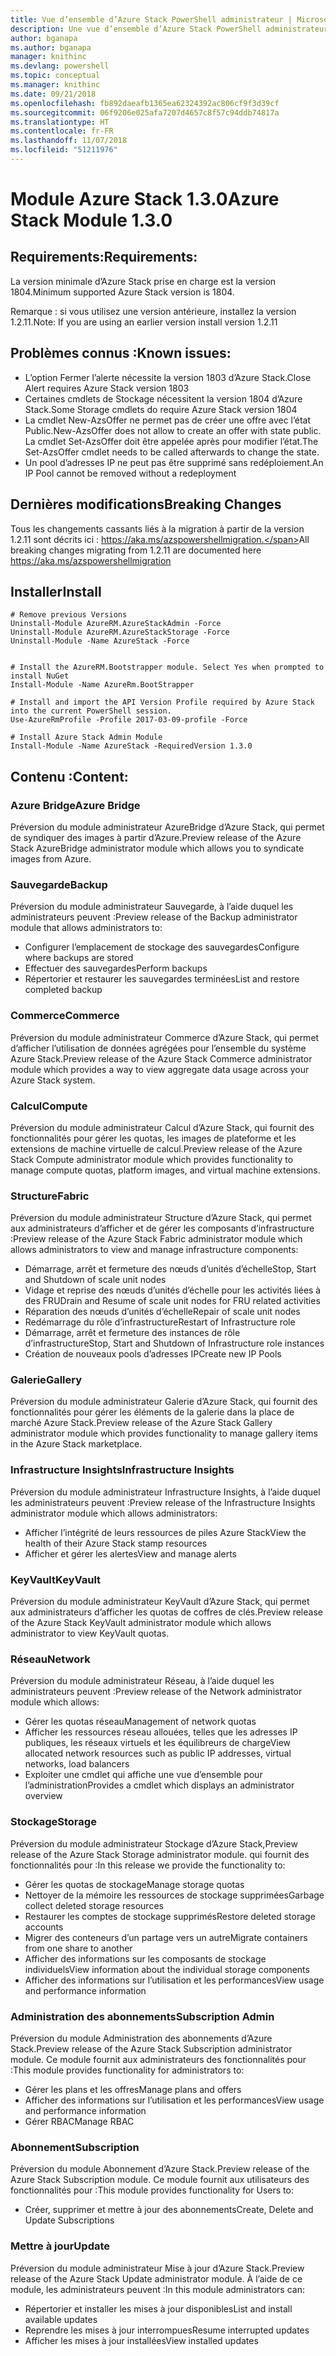 ```yaml
---
title: Vue d’ensemble d’Azure Stack PowerShell administrateur | Microsoft Docs
description: Une vue d’ensemble d’Azure Stack PowerShell administrateur avec des instructions sur les procédures d’installation et de configuration.
author: bganapa
ms.author: bganapa
manager: knithinc
ms.devlang: powershell
ms.topic: conceptual
ms.manager: knithinc
ms.date: 09/21/2018
ms.openlocfilehash: fb892daeafb1365ea62324392ac806cf9f3d39cf
ms.sourcegitcommit: 06f9206e025afa7207d4657c8f57c94ddb74817a
ms.translationtype: HT
ms.contentlocale: fr-FR
ms.lasthandoff: 11/07/2018
ms.locfileid: "51211976"
---
```

# <a name="azure-stack-module-130"></a><span data-ttu-id="13a15-103">Module Azure Stack 1.3.0</span><span class="sxs-lookup"><span data-stu-id="13a15-103">Azure Stack Module 1.3.0</span></span>

## <a name="requirements"></a><span data-ttu-id="13a15-104">Requirements:</span><span class="sxs-lookup"><span data-stu-id="13a15-104">Requirements:</span></span>
<span data-ttu-id="13a15-105">La version minimale d’Azure Stack prise en charge est la version 1804.</span><span class="sxs-lookup"><span data-stu-id="13a15-105">Minimum supported Azure Stack version is 1804.</span></span>

<span data-ttu-id="13a15-106">Remarque : si vous utilisez une version antérieure, installez la version 1.2.11.</span><span class="sxs-lookup"><span data-stu-id="13a15-106">Note: If you are using an earlier version install version 1.2.11</span></span>

## <a name="known-issues"></a><span data-ttu-id="13a15-107">Problèmes connus :</span><span class="sxs-lookup"><span data-stu-id="13a15-107">Known issues:</span></span>

- <span data-ttu-id="13a15-108">L’option Fermer l’alerte nécessite la version 1803 d’Azure Stack.</span><span class="sxs-lookup"><span data-stu-id="13a15-108">Close Alert requires Azure Stack version 1803</span></span>
- <span data-ttu-id="13a15-109">Certaines cmdlets de Stockage nécessitent la version 1804 d’Azure Stack.</span><span class="sxs-lookup"><span data-stu-id="13a15-109">Some Storage cmdlets do require Azure Stack version 1804</span></span>
- <span data-ttu-id="13a15-110">La cmdlet New-AzsOffer ne permet pas de créer une offre avec l’état Public.</span><span class="sxs-lookup"><span data-stu-id="13a15-110">New-AzsOffer does not allow to create an offer with state public.</span></span> <span data-ttu-id="13a15-111">La cmdlet Set-AzsOffer doit être appelée après pour modifier l’état.</span><span class="sxs-lookup"><span data-stu-id="13a15-111">The Set-AzsOffer cmdlet needs to be called afterwards to change the state.</span></span>
- <span data-ttu-id="13a15-112">Un pool d’adresses IP ne peut pas être supprimé sans redéploiement.</span><span class="sxs-lookup"><span data-stu-id="13a15-112">An IP Pool cannot be removed without a redeployment</span></span>

## <a name="breaking-changes"></a><span data-ttu-id="13a15-113">Dernières modifications</span><span class="sxs-lookup"><span data-stu-id="13a15-113">Breaking Changes</span></span>
<span data-ttu-id="13a15-114">Tous les changements cassants liés à la migration à partir de la version 1.2.11 sont décrits ici : https://aka.ms/azspowershellmigration.</span><span class="sxs-lookup"><span data-stu-id="13a15-114">All breaking changes migrating from 1.2.11 are documented here https://aka.ms/azspowershellmigration</span></span>

## <a name="install"></a><span data-ttu-id="13a15-115">Installer</span><span class="sxs-lookup"><span data-stu-id="13a15-115">Install</span></span>
```
# Remove previous Versions
Uninstall-Module AzureRM.AzureStackAdmin -Force
Uninstall-Module AzureRM.AzureStackStorage -Force
Uninstall-Module -Name AzureStack -Force 


# Install the AzureRM.Bootstrapper module. Select Yes when prompted to install NuGet
Install-Module -Name AzureRm.BootStrapper

# Install and import the API Version Profile required by Azure Stack into the current PowerShell session.
Use-AzureRmProfile -Profile 2017-03-09-profile -Force

# Install Azure Stack Admin Module
Install-Module -Name AzureStack -RequiredVersion 1.3.0
```
## <a name="content"></a><span data-ttu-id="13a15-116">Contenu :</span><span class="sxs-lookup"><span data-stu-id="13a15-116">Content:</span></span>
### <a name="azure-bridge"></a><span data-ttu-id="13a15-117">Azure Bridge</span><span class="sxs-lookup"><span data-stu-id="13a15-117">Azure Bridge</span></span>
<span data-ttu-id="13a15-118">Préversion du module administrateur AzureBridge d’Azure Stack, qui permet de syndiquer des images à partir d’Azure.</span><span class="sxs-lookup"><span data-stu-id="13a15-118">Preview release of the Azure Stack AzureBridge administrator module which allows you to syndicate images from Azure.</span></span>

### <a name="backup"></a><span data-ttu-id="13a15-119">Sauvegarde</span><span class="sxs-lookup"><span data-stu-id="13a15-119">Backup</span></span>
<span data-ttu-id="13a15-120">Préversion du module administrateur Sauvegarde, à l’aide duquel les administrateurs peuvent :</span><span class="sxs-lookup"><span data-stu-id="13a15-120">Preview release of the Backup administrator module that allows administrators to:</span></span>
- <span data-ttu-id="13a15-121">Configurer l’emplacement de stockage des sauvegardes</span><span class="sxs-lookup"><span data-stu-id="13a15-121">Configure where backups are stored</span></span>
- <span data-ttu-id="13a15-122">Effectuer des sauvegardes</span><span class="sxs-lookup"><span data-stu-id="13a15-122">Perform backups</span></span>
- <span data-ttu-id="13a15-123">Répertorier et restaurer les sauvegardes terminées</span><span class="sxs-lookup"><span data-stu-id="13a15-123">List and restore completed backup</span></span>

### <a name="commerce"></a><span data-ttu-id="13a15-124">Commerce</span><span class="sxs-lookup"><span data-stu-id="13a15-124">Commerce</span></span>
<span data-ttu-id="13a15-125">Préversion du module administrateur Commerce d’Azure Stack, qui permet d’afficher l’utilisation de données agrégées pour l’ensemble du système Azure Stack.</span><span class="sxs-lookup"><span data-stu-id="13a15-125">Preview release of the Azure Stack Commerce administrator module which provides a way to view aggregate data usage across your Azure Stack system.</span></span>

### <a name="compute"></a><span data-ttu-id="13a15-126">Calcul</span><span class="sxs-lookup"><span data-stu-id="13a15-126">Compute</span></span>
<span data-ttu-id="13a15-127">Préversion du module administrateur Calcul d’Azure Stack, qui fournit des fonctionnalités pour gérer les quotas, les images de plateforme et les extensions de machine virtuelle de calcul.</span><span class="sxs-lookup"><span data-stu-id="13a15-127">Preview release of the Azure Stack Compute administrator module which provides functionality to manage compute quotas, platform images, and virtual machine extensions.</span></span>

### <a name="fabric"></a><span data-ttu-id="13a15-128">Structure</span><span class="sxs-lookup"><span data-stu-id="13a15-128">Fabric</span></span>
<span data-ttu-id="13a15-129">Préversion du module administrateur Structure d’Azure Stack, qui permet aux administrateurs d’afficher et de gérer les composants d’infrastructure :</span><span class="sxs-lookup"><span data-stu-id="13a15-129">Preview release of the Azure Stack Fabric administrator module which allows administrators to view and manage infrastructure components:</span></span>
- <span data-ttu-id="13a15-130">Démarrage, arrêt et fermeture des nœuds d’unités d’échelle</span><span class="sxs-lookup"><span data-stu-id="13a15-130">Stop, Start and Shutdown of scale unit nodes</span></span>
- <span data-ttu-id="13a15-131">Vidage et reprise des nœuds d’unités d’échelle pour les activités liées à des FRU</span><span class="sxs-lookup"><span data-stu-id="13a15-131">Drain and Resume of scale unit nodes for FRU related activities</span></span>
- <span data-ttu-id="13a15-132">Réparation des nœuds d’unités d’échelle</span><span class="sxs-lookup"><span data-stu-id="13a15-132">Repair of scale unit nodes</span></span>
- <span data-ttu-id="13a15-133">Redémarrage du rôle d’infrastructure</span><span class="sxs-lookup"><span data-stu-id="13a15-133">Restart of Infrastructure role</span></span>
- <span data-ttu-id="13a15-134">Démarrage, arrêt et fermeture des instances de rôle d’infrastructure</span><span class="sxs-lookup"><span data-stu-id="13a15-134">Stop, Start and Shutdown of Infrastructure role instances</span></span>
- <span data-ttu-id="13a15-135">Création de nouveaux pools d’adresses IP</span><span class="sxs-lookup"><span data-stu-id="13a15-135">Create new IP Pools</span></span>


### <a name="gallery"></a><span data-ttu-id="13a15-136">Galerie</span><span class="sxs-lookup"><span data-stu-id="13a15-136">Gallery</span></span>
<span data-ttu-id="13a15-137">Préversion du module administrateur Galerie d’Azure Stack, qui fournit des fonctionnalités pour gérer les éléments de la galerie dans la place de marché Azure Stack.</span><span class="sxs-lookup"><span data-stu-id="13a15-137">Preview release of the Azure Stack Gallery administrator module which provides functionality to manage gallery items in the Azure Stack marketplace.</span></span>

### <a name="infrastructure-insights"></a><span data-ttu-id="13a15-138">Infrastructure Insights</span><span class="sxs-lookup"><span data-stu-id="13a15-138">Infrastructure Insights</span></span>
<span data-ttu-id="13a15-139">Préversion du module administrateur Infrastructure Insights, à l’aide duquel les administrateurs peuvent :</span><span class="sxs-lookup"><span data-stu-id="13a15-139">Preview release of the Infrastructure Insights administrator module which allows administrators:</span></span>
- <span data-ttu-id="13a15-140">Afficher l’intégrité de leurs ressources de piles Azure Stack</span><span class="sxs-lookup"><span data-stu-id="13a15-140">View the health of their Azure Stack stamp resources</span></span>
- <span data-ttu-id="13a15-141">Afficher et gérer les alertes</span><span class="sxs-lookup"><span data-stu-id="13a15-141">View and manage alerts</span></span>

### <a name="keyvault"></a><span data-ttu-id="13a15-142">KeyVault</span><span class="sxs-lookup"><span data-stu-id="13a15-142">KeyVault</span></span>
<span data-ttu-id="13a15-143">Préversion du module administrateur KeyVault d’Azure Stack, qui permet aux administrateurs d’afficher les quotas de coffres de clés.</span><span class="sxs-lookup"><span data-stu-id="13a15-143">Preview release of the Azure Stack KeyVault administrator module which allows administrator to view KeyVault quotas.</span></span>

### <a name="network"></a><span data-ttu-id="13a15-144">Réseau</span><span class="sxs-lookup"><span data-stu-id="13a15-144">Network</span></span>
<span data-ttu-id="13a15-145">Préversion du module administrateur Réseau, à l’aide duquel les administrateurs peuvent :</span><span class="sxs-lookup"><span data-stu-id="13a15-145">Preview release of the Network administrator module which allows:</span></span>
- <span data-ttu-id="13a15-146">Gérer les quotas réseau</span><span class="sxs-lookup"><span data-stu-id="13a15-146">Management of network quotas</span></span>
- <span data-ttu-id="13a15-147">Afficher les ressources réseau allouées, telles que les adresses IP publiques, les réseaux virtuels et les équilibreurs de charge</span><span class="sxs-lookup"><span data-stu-id="13a15-147">View allocated network resources such as public IP addresses, virtual networks, load balancers</span></span>
- <span data-ttu-id="13a15-148">Exploiter une cmdlet qui affiche une vue d’ensemble pour l’administration</span><span class="sxs-lookup"><span data-stu-id="13a15-148">Provides a cmdlet which displays an administrator overview</span></span>

### <a name="storage"></a><span data-ttu-id="13a15-149">Stockage</span><span class="sxs-lookup"><span data-stu-id="13a15-149">Storage</span></span>
<span data-ttu-id="13a15-150">Préversion du module administrateur Stockage d’Azure Stack,</span><span class="sxs-lookup"><span data-stu-id="13a15-150">Preview release of the Azure Stack Storage administrator module.</span></span>  <span data-ttu-id="13a15-151">qui fournit des fonctionnalités pour :</span><span class="sxs-lookup"><span data-stu-id="13a15-151">In this release we provide the functionality to:</span></span>
- <span data-ttu-id="13a15-152">Gérer les quotas de stockage</span><span class="sxs-lookup"><span data-stu-id="13a15-152">Manage storage quotas</span></span>
- <span data-ttu-id="13a15-153">Nettoyer de la mémoire les ressources de stockage supprimées</span><span class="sxs-lookup"><span data-stu-id="13a15-153">Garbage collect deleted storage resources</span></span>
- <span data-ttu-id="13a15-154">Restaurer les comptes de stockage supprimés</span><span class="sxs-lookup"><span data-stu-id="13a15-154">Restore deleted storage accounts</span></span>
- <span data-ttu-id="13a15-155">Migrer des conteneurs d’un partage vers un autre</span><span class="sxs-lookup"><span data-stu-id="13a15-155">Migrate containers from one share to another</span></span>
- <span data-ttu-id="13a15-156">Afficher des informations sur les composants de stockage individuels</span><span class="sxs-lookup"><span data-stu-id="13a15-156">View information about the individual storage components</span></span>
- <span data-ttu-id="13a15-157">Afficher des informations sur l’utilisation et les performances</span><span class="sxs-lookup"><span data-stu-id="13a15-157">View usage and performance information</span></span>

### <a name="subscription-admin"></a><span data-ttu-id="13a15-158">Administration des abonnements</span><span class="sxs-lookup"><span data-stu-id="13a15-158">Subscription Admin</span></span>
<span data-ttu-id="13a15-159">Préversion du module Administration des abonnements d’Azure Stack.</span><span class="sxs-lookup"><span data-stu-id="13a15-159">Preview release of the Azure Stack Subscription administrator module.</span></span>  <span data-ttu-id="13a15-160">Ce module fournit aux administrateurs des fonctionnalités pour :</span><span class="sxs-lookup"><span data-stu-id="13a15-160">This module provides functionality for administrators to:</span></span>
- <span data-ttu-id="13a15-161">Gérer les plans et les offres</span><span class="sxs-lookup"><span data-stu-id="13a15-161">Manage plans and offers</span></span>
- <span data-ttu-id="13a15-162">Afficher des informations sur l’utilisation et les performances</span><span class="sxs-lookup"><span data-stu-id="13a15-162">View usage and performance information</span></span>
- <span data-ttu-id="13a15-163">Gérer RBAC</span><span class="sxs-lookup"><span data-stu-id="13a15-163">Manage RBAC</span></span>

### <a name="subscription"></a><span data-ttu-id="13a15-164">Abonnement</span><span class="sxs-lookup"><span data-stu-id="13a15-164">Subscription</span></span>
<span data-ttu-id="13a15-165">Préversion du module Abonnement d’Azure Stack.</span><span class="sxs-lookup"><span data-stu-id="13a15-165">Preview release of the Azure Stack Subscription module.</span></span>  <span data-ttu-id="13a15-166">Ce module fournit aux utilisateurs des fonctionnalités pour :</span><span class="sxs-lookup"><span data-stu-id="13a15-166">This module provides functionality for Users to:</span></span>
- <span data-ttu-id="13a15-167">Créer, supprimer et mettre à jour des abonnements</span><span class="sxs-lookup"><span data-stu-id="13a15-167">Create, Delete and Update Subscriptions</span></span>

### <a name="update"></a><span data-ttu-id="13a15-168">Mettre à jour</span><span class="sxs-lookup"><span data-stu-id="13a15-168">Update</span></span>
<span data-ttu-id="13a15-169">Préversion du module administrateur Mise à jour d’Azure Stack.</span><span class="sxs-lookup"><span data-stu-id="13a15-169">Preview release of the Azure Stack Update administrator module.</span></span>  <span data-ttu-id="13a15-170">À l’aide de ce module, les administrateurs peuvent :</span><span class="sxs-lookup"><span data-stu-id="13a15-170">In this module administrators can:</span></span>
- <span data-ttu-id="13a15-171">Répertorier et installer les mises à jour disponibles</span><span class="sxs-lookup"><span data-stu-id="13a15-171">List and install available updates</span></span>
- <span data-ttu-id="13a15-172">Reprendre les mises à jour interrompues</span><span class="sxs-lookup"><span data-stu-id="13a15-172">Resume interrupted updates</span></span>
- <span data-ttu-id="13a15-173">Afficher les mises à jour installées</span><span class="sxs-lookup"><span data-stu-id="13a15-173">View installed updates</span></span>
